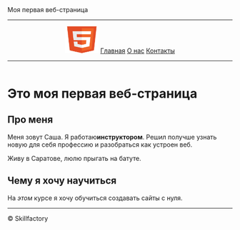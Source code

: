 
<!DOCTYPE html>
<html>
    <head>
        <meta charset="utf-8">
        <titel>Моя первая веб-страница</titel>
    </head>
    <body>
<header>
    <hr>
    <img src="images/HTML5_Badge_512.png" width="75" height="60">
    <a href="#">Главная</a>
    <a href="pages/about.html">О нас</a>
    <a href="pages/contacts.html">Контакты</a>
    <hr>
</header>
<main>
    <h1>Это моя первая веб-страница</h1>
    <h2>Про меня</h2>
    <p>Меня зовут Саша. Я работаю<strong>инструктором</strong>. Решил получше узнать новую для себя профессию и разобраться как устроен веб.</p>
    <p>Живу в Саратове, люлю прыгать на батуте.</p>
    <h2>Чему я хочу научиться</h2>
    <p>На <em>этом</em> курсе я хочу обучиться создавать сайты с нуля.</p>
</main>
<hr>
<footer>
    <span>&copy;&nbsp;Skillfactory</span>
</footer>
    </body>
</html>